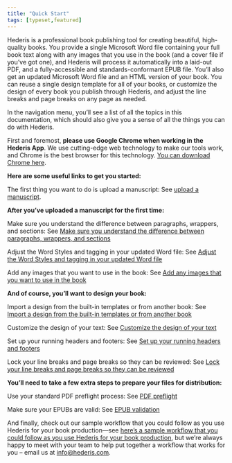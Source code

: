 ```yaml
---
title: "Quick Start"
tags: [typeset,featured]
---
```

 
<html><body><section data-type="chapter" class="hsecchapter" data-hederis-type="hsecchapter" id="quick-start" data-pi-attrs="id: quick-start; data-tags: typeset,featured;" role="doc-chapter" data-tags="typeset,featured" data-author-name=" " data-book-title=" " title="Quick Start"><p class="hblkp" data-hederis-type="hblkp" id="p5D8cPR3E">Hederis is a professional book publishing tool for creating beautiful, high-quality books. You provide a single Microsoft Word file containing your full book text along with any images that you use in the book (and a cover file if you&#8217;ve got one), and Hederis will process it automatically into a laid-out PDF, and a fully-accessible and standards-conformant EPUB file. You&#8217;ll also get an updated Microsoft Word file and an HTML version of your book. You can reuse a single design template for all of your books, or customize the design of every book you publish through Hederis, and adjust the line breaks and page breaks on any page as needed. </p><p class="hblkp" data-hederis-type="hblkp" id="piOrShk6H">In the navigation menu, you&#8217;ll see a list of all the topics in this documentation, which should also give you a sense of all the things you can do with Hederis.</p><p class="hblkp" data-hederis-type="hblkp" id="ph8NHYJAl">First and foremost, <strong data-hederis-type="hspanstrong" id="pivtkoANS">please use Google Chrome when working in the Hederis App</strong>. We use cutting-edge web technology to make our tools work, and Chrome is the best browser for this technology. <a href="https://www.google.com/chrome/" class="hspana" data-hederis-type="hspana" id="pBRT6BhGw">You can download Chrome here</a>.</p><p class="hblkp" data-hederis-type="hblkp" id="pbtvGZjmB"><strong class="hspanstrong" data-hederis-type="hspanstrong" id="py91s4Mtc">Here are some useful links to get you started:</strong></p><p class="hblkp" data-hederis-type="hblkp" id="pgvUO1Tih">The first thing you want to do is upload a manuscript: See <a href="{% link _docs/upload-a-manuscript.md %}" class="hspana" data-hederis-type="hspana" id="peBxUWqjd">upload a manuscript</a>.</p><p class="hblkp" data-hederis-type="hblkp" id="pZcHM6fwo"><strong class="hspanstrong" data-hederis-type="hspanstrong" id="ppYEVuESH">After you&#8217;ve uploaded a manuscript for the first time:</strong></p><p class="hblkp" data-hederis-type="hblkp" id="plW3gJ3WO">Make sure you understand the difference between paragraphs, wrappers, and sections: See <a href="{% link _docs/semantic-tagging.md %}" class="hspana" data-hederis-type="hspana" id="pI8TD7QGY">Make sure you understand the difference between paragraphs, wrappers, and sections</a></p><p class="hblkp" data-hederis-type="hblkp" id="pTKBDtuA9">Adjust the Word Styles and tagging in your updated Word file: See <a href="{% link _docs/fine-tune-styles.md %}" class="hspana" data-hederis-type="hspana" id="pnt049zBw">Adjust the Word Styles and tagging in your updated Word file</a></p><p class="hblkp" data-hederis-type="hblkp" id="puh0gPo6Q">Add any images that you want to use in the book: See <a href="{% link _docs/upload-a-cover.md %}" class="hspana" data-hederis-type="hspana" id="pMcZ3c6sk">Add any images that you want to use in the book</a></p><p class="hblkp" data-hederis-type="hblkp" id="pf5McgPjR"><strong class="hspanstrong" data-hederis-type="hspanstrong" id="pgbDKOz1a">And of course, you&#8217;ll want to design your book:</strong></p><p class="hblkp" data-hederis-type="hblkp" id="pGQDgRdwk">Import a design from the built-in templates or from another book: See <a href="{% link _docs/design-templates.md %}" class="hspana" data-hederis-type="hspana" id="pskXdV1pn">Import a design from the built-in templates or from another book</a></p><p class="hblkp" data-hederis-type="hblkp" id="pNq4K2M5N">Customize the design of your text: See <a href="{% link _docs/typeset-text-design.md %}" class="hspana" data-hederis-type="hspana" id="pNgtyk1VD">Customize the design of your text</a></p><p class="hblkp" data-hederis-type="hblkp" id="pGih1jqov">Set up your running headers and footers: See <a href="{% link _docs/typeset-master-pages.md %}" class="hspana" data-hederis-type="hspana" id="pdr7riwgm">Set up your running headers and footers</a></p><p class="hblkp" data-hederis-type="hblkp" id="p7y5UlDkN">Lock your line breaks and page breaks so they can be reviewed: See <a href="{% link _docs/page-locking.md %}" class="hspana" data-hederis-type="hspana" id="pYwdYK7hG">Lock your line breaks and page breaks so they can be reviewed</a></p><p class="hblkp" data-hederis-type="hblkp" id="p6beT0wxs"><strong class="hspanstrong" data-hederis-type="hspanstrong" id="phhjzblTv">You&#8217;ll need to take a few extra steps to prepare your files for distribution:</strong></p><p class="hblkp" data-hederis-type="hblkp" id="poylSvIUD">Use your standard PDF preflight process: See <a href="{% link _docs/pdf-preflight.md %}" class="hspana" data-hederis-type="hspana" id="ptWfLymqb">PDF preflight</a></p><p class="hblkp" data-hederis-type="hblkp" id="pBj99m3ST">Make sure your EPUBs are valid: See <a href="{% link _docs/epub-validation.md %}" class="hspana" data-hederis-type="hspana" id="pnov1pevH">EPUB validation</a></p><p class="hblkp" data-hederis-type="hblkp" id="pZzwEkfAV">And finally, check out our sample workflow that you could follow as you use Hederis for your book production&#8212;see <a href="#SampleWorkflow" class="hspana" data-hederis-type="hspana" id="pCRIlwCE7">here&#8217;s a sample workflow that you could follow as you use Hederis for your book production</a>, but we&#8217;re always happy to meet with your team to help put together a workflow that works for you &#8211; email us at <a href="mailto:info@hederis.com" class="hspana" data-hederis-type="hspana" id="pv4p5t9uL">info@hederis.com</a>. </p></section></body></html>
